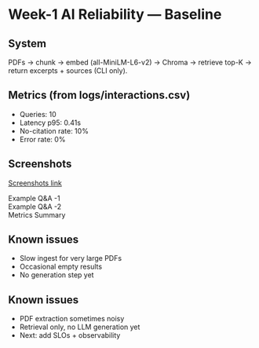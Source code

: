 # Week-1 AI Reliability — Baseline

## System
PDFs → chunk → embed (all-MiniLM-L6-v2) → Chroma → retrieve top-K → return excerpts + sources (CLI only).

## Metrics (from logs/interactions.csv)
- Queries: 10
- Latency p95: 0.41s
- No-citation rate: 10%
- Error rate: 0%

## Screenshots
[Screenshots link](../docs/screenshots/)
 
Example Q&A -1  
Example Q&A -2  
Metrics Summary  

## Known issues
- Slow ingest for very large PDFs
- Occasional empty results
- No generation step yet


## Known issues
- PDF extraction sometimes noisy  
- Retrieval only, no LLM generation yet  
- Next: add SLOs + observability
